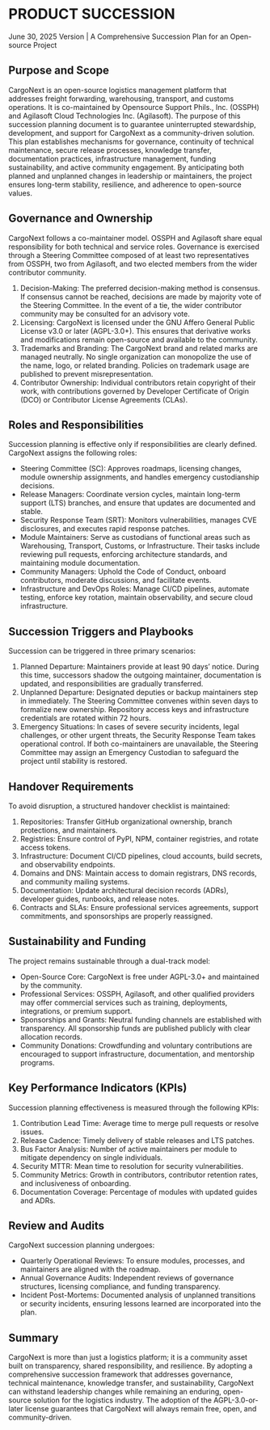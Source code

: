 # PRODUCT SUCCESSION
June 30, 2025 Version | A Comprehensive Succession Plan for an Open-source Project

## Purpose and Scope 
CargoNext is an open-source logistics management platform that addresses freight forwarding, warehousing, transport, and customs operations. It is co-maintained by Opensource Support Phils., Inc. (OSSPH) and Agilasoft Cloud Technologies Inc. (Agilasoft). The purpose of this succession planning document is to guarantee uninterrupted stewardship, development, and support for CargoNext as a community-driven solution. This plan establishes mechanisms for governance, continuity of technical maintenance, secure release processes, knowledge transfer, documentation practices, infrastructure management, funding sustainability, and active community engagement.
By anticipating both planned and unplanned changes in leadership or maintainers, the project ensures long-term stability, resilience, and adherence to open-source values.

## Governance and Ownership 
CargoNext follows a co-maintainer model. OSSPH and Agilasoft share equal responsibility for both technical and service roles. Governance is exercised through a Steering Committee composed of at least two representatives from OSSPH, two from Agilasoft, and two elected members from the wider contributor community.
1.	Decision-Making: The preferred decision-making method is consensus. If consensus cannot be reached, decisions are made by majority vote of the Steering Committee. In the event of a tie, the wider contributor community may be consulted for an advisory vote.
2.	Licensing: CargoNext is licensed under the GNU Affero General Public License v3.0 or later (AGPL-3.0+). This ensures that derivative works and modifications remain open-source and available to the community.
3.	Trademarks and Branding: The CargoNext brand and related marks are managed neutrally. No single organization can monopolize the use of the name, logo, or related branding. Policies on trademark usage are published to prevent misrepresentation.
4.	Contributor Ownership: Individual contributors retain copyright of their work, with contributions governed by Developer Certificate of Origin (DCO) or Contributor License Agreements (CLAs).

## Roles and Responsibilities 
Succession planning is effective only if responsibilities are clearly defined. CargoNext assigns the following roles:
* Steering Committee (SC): Approves roadmaps, licensing changes, module ownership assignments, and handles emergency custodianship decisions.
*	Release Managers: Coordinate version cycles, maintain long-term support (LTS) branches, and ensure that updates are documented and stable.
*	Security Response Team (SRT): Monitors vulnerabilities, manages CVE disclosures, and executes rapid response patches.
*	Module Maintainers: Serve as custodians of functional areas such as Warehousing, Transport, Customs, or Infrastructure. Their tasks include reviewing pull requests, enforcing architecture standards, and maintaining module documentation.
*	Community Managers: Uphold the Code of Conduct, onboard contributors, moderate discussions, and facilitate events.
*	Infrastructure and DevOps Roles: Manage CI/CD pipelines, automate testing, enforce key rotation, maintain observability, and secure cloud infrastructure.

## Succession Triggers and Playbooks 
Succession can be triggered in three primary scenarios:
1.	Planned Departure: Maintainers provide at least 90 days’ notice. During this time, successors shadow the outgoing maintainer, documentation is updated, and responsibilities are gradually transferred.
2.	Unplanned Departure: Designated deputies or backup maintainers step in immediately. The Steering Committee convenes within seven days to formalize new ownership. Repository access keys and infrastructure credentials are rotated within 72 hours.
3.	Emergency Situations: In cases of severe security incidents, legal challenges, or other urgent threats, the Security Response Team takes operational control. If both co-maintainers are unavailable, the Steering Committee may assign an Emergency Custodian to safeguard the project until stability is restored.

## Handover Requirements 
To avoid disruption, a structured handover checklist is maintained:
1.	Repositories: Transfer GitHub organizational ownership, branch protections, and maintainers.
2.	Registries: Ensure control of PyPI, NPM, container registries, and rotate access tokens.
3.	Infrastructure: Document CI/CD pipelines, cloud accounts, build secrets, and observability endpoints.
4.	Domains and DNS: Maintain access to domain registrars, DNS records, and community mailing systems.
5.	Documentation: Update architectural decision records (ADRs), developer guides, runbooks, and release notes.
6.	Contracts and SLAs: Ensure professional services agreements, support commitments, and sponsorships are properly reassigned.

## Sustainability and Funding 
The project remains sustainable through a dual-track model:
*	Open-Source Core: CargoNext is free under AGPL-3.0+ and maintained by the community.
*	Professional Services: OSSPH, Agilasoft, and other qualified providers may offer commercial services such as training, deployments, integrations, or premium support.
*	Sponsorships and Grants: Neutral funding channels are established with transparency. All sponsorship funds are published publicly with clear allocation records.
*	Community Donations: Crowdfunding and voluntary contributions are encouraged to support infrastructure, documentation, and mentorship programs.

## Key Performance Indicators (KPIs) 
Succession planning effectiveness is measured through the following KPIs:
1.	Contribution Lead Time: Average time to merge pull requests or resolve issues.
2.	Release Cadence: Timely delivery of stable releases and LTS patches.
3.	Bus Factor Analysis: Number of active maintainers per module to mitigate dependency on single individuals.
4.	Security MTTR: Mean time to resolution for security vulnerabilities.
5.	Community Metrics: Growth in contributors, contributor retention rates, and inclusiveness of onboarding.
6.	Documentation Coverage: Percentage of modules with updated guides and ADRs.

## Review and Audits 
CargoNext succession planning undergoes:
*	Quarterly Operational Reviews: To ensure modules, processes, and maintainers are aligned with the roadmap.
*	Annual Governance Audits: Independent reviews of governance structures, licensing compliance, and funding transparency.
*	Incident Post-Mortems: Documented analysis of unplanned transitions or security incidents, ensuring lessons learned are incorporated into the plan.

## Summary
CargoNext is more than just a logistics platform; it is a community asset built on transparency, shared responsibility, and resilience. By adopting a comprehensive succession framework that addresses governance, technical maintenance, knowledge transfer, and sustainability, CargoNext can withstand leadership changes while remaining an enduring, open-source solution for the logistics industry. The adoption of the AGPL-3.0-or-later license guarantees that CargoNext will always remain free, open, and community-driven.


